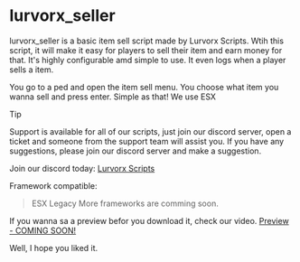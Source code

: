 # lurvorx_seller
lurvorx_seller is a basic item sell script made by Lurvorx Scripts. Wtih this script, it will make it easy for players to sell their item and earn money for that. It's highly configurable amd simple to use. It even logs when a player sells a item.

You go to a ped and open the item sell menu. You choose what item you wanna sell and press enter. Simple as that! We use ESX

> [!TIP]
> Support is available for all of our scripts, just join our discord server, open a ticket and someone from the support team will assist you. If you have any suggestions, please join our discord server and make a suggestion.

Join our discord today: [Lurvorx Scripts](https://discord.gg/jJnE7yTYZW)

Framework compatible:
> ESX Legacy
> More frameworks are comming soon.

If you wanna sa a preview befor you download it, check our video.
[Preview - COMING SOON!]()

Well, I hope you liked it.
